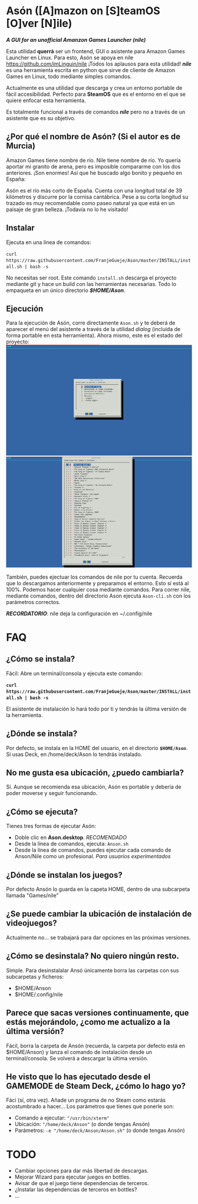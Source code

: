 # Asón ([A]mazon on [S]teamOS [O]ver [N]ile)
_**A GUI for an unofficial Amanzon Games Launcher (nile)**_

Esta utilidad **querrá** ser un frontend, GUI o asistente para Amazon Games Launcher en Linux. Para esto, Asón se apoya en nile https://github.com/imLinguin/nile ¡Todos los aplausos para esta utilidad! _**nile**_ es una herramienta escrita en python que sirve de cliente de Amazon Games en Linux, todo mediante simples comandos.

Actualmente es una utilidad que descarga y crea un entorno portable de fácil accesibilidad. Perfecto para **SteamOS** que es el entorno en el que se quiere enfocar esta herramienta.

Es totalmente funcional a través de comandos _**nile**_ pero no a través de un asistente que es su objetivo.

## ¿Por qué el nombre de Asón? (Si el autor es de Murcia)
Amazon Games tiene nombre de río.
Nile tiene nombre de río.
Yo quería aportar mi granito de arena, pero es imposible compararme con los dos anteriores. ¡Son enormes! Así que he buscado algo bonito y pequeño en España:

Asón es el río más corto de España. Cuenta con una longitud total de 39 kilómetros y discurre por la cornisa cantábrica. Pese a su corta longitud su trazado es muy recomendable como paseo natural ya que está en un paisaje de gran belleza. ¡Todavía no lo he visitado!

## Instalar
Ejecuta en una línea de comandos:

`curl https://raw.githubusercontent.com/FranjeGueje/Ason/master/INSTALL/install.sh | bash -s`

No necesitas ser root. Este comando `install.sh` descarga el proyecto mediante git y hace un build con las herramientas necesarias. Todo lo empaqueta en un único directorio _**$HOME/Ason**_.

## Ejecución
Para la ejecución de Asón, corre directamente `Ason.sh` y te deberá de aparecer el menú del asistente a través de la utilidad *dialog* (incluida de forma portable en esta herramienta). Ahora mismo, este es el estado del proyecto:
![MenuPrincipal](https://raw.githubusercontent.com/FranjeGueje/Ason/master/doc/01.png)
![Instalar](https://raw.githubusercontent.com/FranjeGueje/Ason/master/doc/02.png)

También, puedes ejectuar los comandos de nile por tu cuenta. Recuerda que lo descargamos anteriormente y preparamos el entorno. Esto sí está al 100%. Podemos hacer cualquier cosa mediante comandos. Para correr nile, mediante comandos, dentro del directorio Ason ejecuta `Ason-cli.sh` con los parámetros correctos.

_**RECORDATORIO**_: nile deja la configuración en ~/.config/nile

# FAQ
## ¿Cómo se instala?
Fácil: Abre un terminal/consola y ejecuta este comando:

**`curl https://raw.githubusercontent.com/FranjeGueje/Ason/master/INSTALL/install.sh | bash -s`**

El asistente de instalación lo hará todo por ti y tendrás la última versión de la herramienta.

## ¿Dónde se instala?
Por defecto, se instala en la HOME del usuario, en el directorio **`$HOME/Ason`**. Si usas Deck, en /home/deck/Ason lo tendrás instalado.

## No me gusta esa ubicación, ¿puedo cambiarla?
Sí. Aunque se recomienda esa ubicación, Asón es portable y debería de poder moverse y seguir funcionando.

## ¿Cómo se ejecuta?
Tienes tres formas de ejecutar Asón:
* Doble clic en **Ason.desktop**. _RECOMENDADO_
* Desde la línea de comandos, ejecuta: `Anson.sh`
* Desde la línea de comandos, puedes ejecutar cada comando de Anson/Nile como un profesional. _Para usuarios experimentados_

## ¿Dónde se instalan los juegos?
Por defecto Ansón lo guarda en la capeta HOME, dentro de una subcarpeta llamada "Games/nile"

## ¿Se puede cambiar la ubicación de instalación de videojuegos?
Actualmente no... se trabajará para dar opciones en las próximas versiones.

## ¿Cómo se desinstala? No quiero ningún resto.
Simple. Para desinstalalar Ansó únicamente borra las carpetas con sus subcarpetas y ficheros:
* $HOME/Anson
* $HOME/.config/nile

## Parece que sacas versiones continuamente, que estás mejorándolo, ¿como me actualizo a la última versión?
Fácil, borra la carpeta de Ansón (recuerda, la carpeta por defecto está en $HOME/Anson) y lanza el comando de instalación desde un terminal/consola. Se volverá a descargar la última versión.

## He visto que lo has ejecutado desde el GAMEMODE de Steam Deck, ¿cómo lo hago yo?
Fáci (sí, otra vez). Añade un programa de no Steam como estarás acostumbrado a hacer... Los parámetros que tienes que ponerle son:
- Comando a ejecutar: `"/usr/bin/xterm"`
- Ubicación: `"/home/deck/Anson"` (o donde tengas Ansón)
- Parámetros: `-e "/home/deck/Anson/Anson.sh"` (o donde tengas Ansón)

# TODO
- Cambiar opciones para dar más libertad de descargas.
- Mejorar Wizard para ejecutar juegos en bottles.
- Avisar de que el juego tiene dependencias de terceros.
- ¿Instalar las dependencias de terceros en bottles?
- ...
